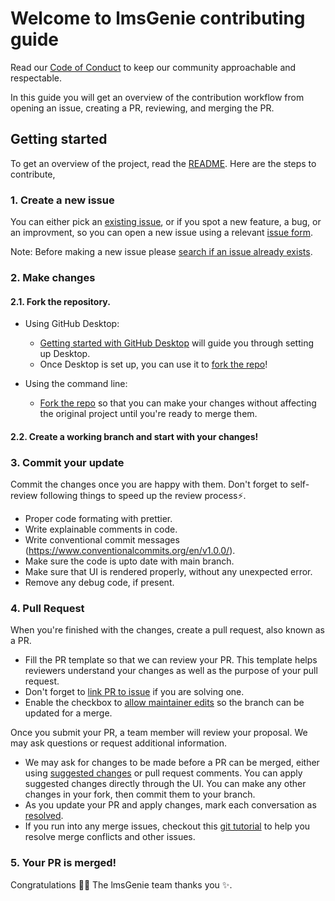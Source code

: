 # Welcome to lmsGenie contributing guide

Read our [Code of Conduct](./CODE_OF_CONDUCT.md) to keep our community approachable and respectable.

In this guide you will get an overview of the contribution workflow from opening an issue, creating a PR, reviewing, and merging the PR.

## Getting started

To get an overview of the project, read the [README](README.md). Here are the steps to contribute,

### 1. Create a new issue

You can either pick an [existing issue](https://github.com/lmsGenie/client/issues), or if you spot a new feature, a bug, or an improvment, so you can open a new issue using a relevant [issue form](https://github.com/lmsGenie/client/issues/new/choose).

Note: Before making a new issue please [search if an issue already exists](https://docs.github.com/en/github/searching-for-information-on-github/searching-on-github/searching-issues-and-pull-requests#search-by-the-title-body-or-comments).

### 2. Make changes

#### 2.1. Fork the repository.

- Using GitHub Desktop:

  - [Getting started with GitHub Desktop](https://docs.github.com/en/desktop/installing-and-configuring-github-desktop/getting-started-with-github-desktop) will guide you through setting up Desktop.
  - Once Desktop is set up, you can use it to [fork the repo](https://docs.github.com/en/desktop/contributing-and-collaborating-using-github-desktop/cloning-and-forking-repositories-from-github-desktop)!

- Using the command line:
  - [Fork the repo](https://docs.github.com/en/github/getting-started-with-github/fork-a-repo#fork-an-example-repository) so that you can make your changes without affecting the original project until you're ready to merge them.

#### 2.2. Create a working branch and start with your changes!

### 3. Commit your update

Commit the changes once you are happy with them. Don't forget to self-review following things to speed up the review process:zap:.

- Proper code formating with prettier.
- Write explainable comments in code.
- Write conventional commit messages (https://www.conventionalcommits.org/en/v1.0.0/).
- Make sure the code is upto date with main branch.
- Make sure that UI is rendered properly, without any unexpected error.
- Remove any debug code, if present.

### 4. Pull Request

When you're finished with the changes, create a pull request, also known as a PR.

- Fill the PR template so that we can review your PR. This template helps reviewers understand your changes as well as the purpose of your pull request.
- Don't forget to [link PR to issue](https://docs.github.com/en/issues/tracking-your-work-with-issues/linking-a-pull-request-to-an-issue) if you are solving one.
- Enable the checkbox to [allow maintainer edits](https://docs.github.com/en/github/collaborating-with-issues-and-pull-requests/allowing-changes-to-a-pull-request-branch-created-from-a-fork) so the branch can be updated for a merge.

Once you submit your PR, a team member will review your proposal. We may ask questions or request additional information.

- We may ask for changes to be made before a PR can be merged, either using [suggested changes](https://docs.github.com/en/github/collaborating-with-issues-and-pull-requests/incorporating-feedback-in-your-pull-request) or pull request comments. You can apply suggested changes directly through the UI. You can make any other changes in your fork, then commit them to your branch.
- As you update your PR and apply changes, mark each conversation as [resolved](https://docs.github.com/en/github/collaborating-with-issues-and-pull-requests/commenting-on-a-pull-request#resolving-conversations).
- If you run into any merge issues, checkout this [git tutorial](https://github.com/skills/resolve-merge-conflicts) to help you resolve merge conflicts and other issues.

### 5. Your PR is merged!

Congratulations :tada::tada: The lmsGenie team thanks you :sparkles:.
